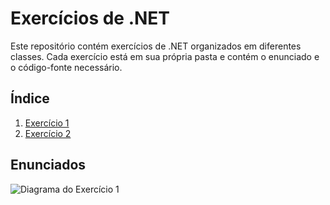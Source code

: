 # Exercícios de .NET

Este repositório contém exercícios de .NET organizados em diferentes classes. Cada exercício está em sua própria pasta e contém o enunciado e o código-fonte necessário.

## Índice

1. [Exercício 1]([.ConsoleApp1/ExercicioAula1.cs])
2. [Exercício 2](./Exercicio2)

## Enunciados
![Diagrama do Exercício 1](images/exe1.png)
